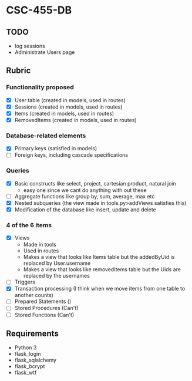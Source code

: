 # CSC-455-DB
## TODO
 * log sessions
 * Administrate Users page

## Rubric
### Functionality proposed
 * [X] User table (created in models, used in routes)
 * [X] Sessions (created in models, used in routes)
 * [X] Items (created in models, used in routes)
 * [X] RemovedItems (created in models, used in routes)

### Database-related elements
 * [X] Primary keys (satisfied in models)
 * [ ] Foreign keys, including cascade specifications

### Queries
 * [X] Basic constructs like select, project, cartesian product, natural join
      * easy one since we cant do anything with out these
 * [ ] Aggregate functions like group by, sum, average, max etc 
 * [X] Nested subqueries (the view made in tools.py>addViews satisfies this)
 * [X] Modification of the database like insert, update and delete
 
### 4 of the 6 items
 * [X] Views
    * Made in tools
    * Used in routes
    * Makes a view that looks like Items table but the addedByUid is replaced by User.username
    * Makes a view that looks like removedItems table but the Uids are replaced by the usernames
 * [ ] Triggers 
 * [X] Transaction processing (I think when we move items from one table to another counts)
 * [ ] Prepared Statements ()
 * [ ] Stored Procedures (Can't)
 * [ ] Stored Functions (Can't)

## Requirements
 * Python 3
  * flask_login
  * flask_sqlalchemy
  * flask_bcrypt
  * flask_wtf



